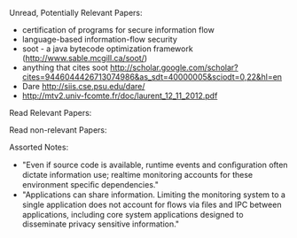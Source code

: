 Unread, Potentially Relevant Papers:
- certification of programs for secure information flow
- language-based information-flow security
- soot - a java bytecode optimization framework (http://www.sable.mcgill.ca/soot/)
- anything that cites soot http://scholar.google.com/scholar?cites=9446044426713074986&as_sdt=40000005&sciodt=0,22&hl=en
- Dare http://siis.cse.psu.edu/dare/
- http://mtv2.univ-fcomte.fr/doc/laurent_12_11_2012.pdf

Read Relevant Papers:

Read non-relevant Papers:

Assorted Notes:
- "Even if source code is available, runtime events and conﬁguration often dictate information use; realtime monitoring accounts for these environment speciﬁc dependencies."
- "Applications can share information. Limiting the monitoring system to a single application does not account for ﬂows via ﬁles and IPC between applications, including core system applications designed to disseminate privacy sensitive information."
